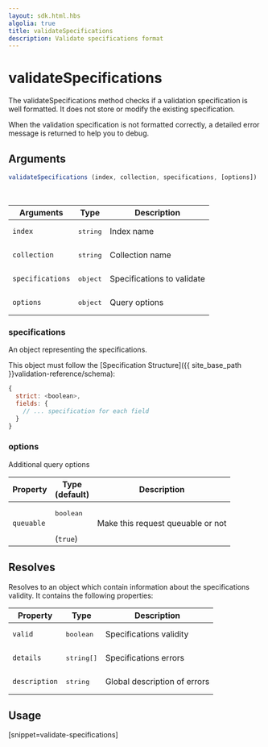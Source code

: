 ```yaml
---
layout: sdk.html.hbs
algolia: true
title: validateSpecifications
description: Validate specifications format
---
```


# validateSpecifications

The validateSpecifications method checks if a validation specification is well formatted. It does not store or modify the existing specification.

When the validation specification is not formatted correctly, a detailed error message is returned to help you to debug.

## Arguments

```javascript
validateSpecifications (index, collection, specifications, [options])
```

<br/>

| Arguments    | Type    | Description |
|--------------|---------|-------------|
| ``index`` | <pre>string</pre> | Index name    |
| ``collection`` | <pre>string</pre> | Collection name    |
| ``specifications`` | <pre>object</pre> | Specifications to validate  |
| ``options`` | <pre>object</pre> | Query options    |

### specifications

An object representing the specifications.

This object must follow the [Specification Structure]({{ site_base_path }}validation-reference/schema):

```js
{
  strict: <boolean>,
  fields: {
    // ... specification for each field
  }
}
```

### options

Additional query options

| Property     | Type<br/>(default)    | Description   |
| -------------- | --------- | ------------- |
|  `queuable`  |  <pre>boolean</pre> <br/>(`true`) |  Make this request queuable or not  |

## Resolves

Resolves to an object which contain information about the specifications validity.
It contains the following properties:

| Property    | Type    | Description |
|--------------|---------|-------------|
| ``valid`` | <pre>boolean</pre> | Specifications validity   |
| ``details`` | <pre>string[]</pre> | Specifications errors    |
| ``description`` | <pre>string</pre> | Global description of errors    |

## Usage

[snippet=validate-specifications]
